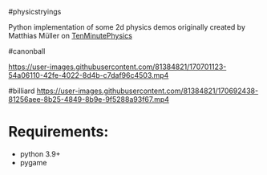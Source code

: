 #physicstryings

Python implementation of some 2d physics demos originally created by Matthias Müller on <a href = "https://matthias-research.github.io/pages/tenMinutePhysics/index.html">TenMinutePhysics </a>


#canonball

https://user-images.githubusercontent.com/81384821/170701123-54a06110-42fe-4022-8d4b-c7daf96c4503.mp4


#billiard
https://user-images.githubusercontent.com/81384821/170692438-81256aee-8b25-4849-8b9e-9f5288a93f67.mp4



<h1>  Requirements: </h1>
<ul>
  <li>python 3.9+</li>
  <li>pygame</li>
 
</ul>
